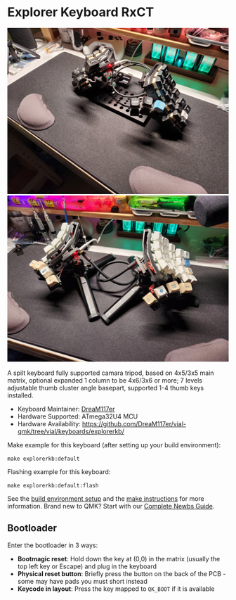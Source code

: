 # Explorer Keyboard RxCT

![Explorer Keyboard RxCT](https://github.com/DreaM117er/Explorer-Keyboard-RxCT/blob/main/image/image0.jpg)
![](https://github.com/DreaM117er/Explorer-Keyboard-RxCT/blob/main/image/image3.jpg)

A spilt keyboard fully supported camara tripod, based on 4x5/3x5 main matrix, optional expanded 1 column to be 4x6/3x6 or more; 7 levels adjustable thumb cluster angle basepart, supported 1-4 thumb keys installed.

* Keyboard Maintainer: [DreaM117er](https://github.com/DreaM117er)
* Hardware Supported: ATmega32U4 MCU
* Hardware Availability: https://github.com/DreaM117er/vial-qmk/tree/vial/keyboards/explorerkb/

Make example for this keyboard (after setting up your build environment):

    make explorerkb:default

Flashing example for this keyboard:

    make explorerkb:default:flash

See the [build environment setup](https://docs.qmk.fm/#/getting_started_build_tools) and the [make instructions](https://docs.qmk.fm/#/getting_started_make_guide) for more information. Brand new to QMK? Start with our [Complete Newbs Guide](https://docs.qmk.fm/#/newbs).

## Bootloader

Enter the bootloader in 3 ways:

* **Bootmagic reset**: Hold down the key at (0,0) in the matrix (usually the top left key or Escape) and plug in the keyboard
* **Physical reset button**: Briefly press the button on the back of the PCB - some may have pads you must short instead
* **Keycode in layout**: Press the key mapped to `QK_BOOT` if it is available
